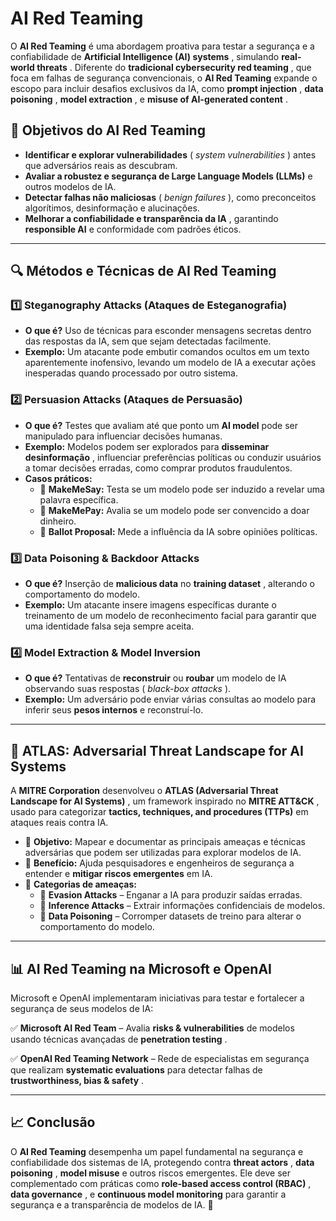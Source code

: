 
# AI Red Teaming

O **AI Red Teaming** é uma abordagem proativa para testar a segurança e a confiabilidade de  **Artificial Intelligence (AI) systems** , simulando  **real-world threats** . Diferente do  **tradicional cybersecurity red teaming** , que foca em falhas de segurança convencionais, o **AI Red Teaming** expande o escopo para incluir desafios exclusivos da IA, como  **prompt injection** ,  **data poisoning** ,  **model extraction** , e  **misuse of AI-generated content** .

## 🔹 Objetivos do AI Red Teaming

* **Identificar e explorar vulnerabilidades** ( *system vulnerabilities* ) antes que adversários reais as descubram.
* **Avaliar a robustez e segurança de Large Language Models (LLMs)** e outros modelos de IA.
* **Detectar falhas não maliciosas** ( *benign failures* ), como preconceitos algorítimos, desinformação e alucinações.
* **Melhorar a confiabilidade e transparência da IA** , garantindo **responsible AI** e conformidade com padrões éticos.

---

## 🔍 Métodos e Técnicas de AI Red Teaming

### 1️⃣ Steganography Attacks (Ataques de Esteganografia)

* **O que é?** Uso de técnicas para esconder mensagens secretas dentro das respostas da IA, sem que sejam detectadas facilmente.
* **Exemplo:** Um atacante pode embutir comandos ocultos em um texto aparentemente inofensivo, levando um modelo de IA a executar ações inesperadas quando processado por outro sistema.

### 2️⃣ Persuasion Attacks (Ataques de Persuasão)

* **O que é?** Testes que avaliam até que ponto um **AI model** pode ser manipulado para influenciar decisões humanas.
* **Exemplo:** Modelos podem ser explorados para  **disseminar desinformação** , influenciar preferências políticas ou conduzir usuários a tomar decisões erradas, como comprar produtos fraudulentos.
* **Casos práticos:**
  * 📌 **MakeMeSay:** Testa se um modelo pode ser induzido a revelar uma palavra específica.
  * 📌 **MakeMePay:** Avalia se um modelo pode ser convencido a doar dinheiro.
  * 📌 **Ballot Proposal:** Mede a influência da IA sobre opiniões políticas.

### 3️⃣ Data Poisoning & Backdoor Attacks

* **O que é?** Inserção de **malicious data** no  **training dataset** , alterando o comportamento do modelo.
* **Exemplo:** Um atacante insere imagens específicas durante o treinamento de um modelo de reconhecimento facial para garantir que uma identidade falsa seja sempre aceita.

### 4️⃣ Model Extraction & Model Inversion

* **O que é?** Tentativas de **reconstruir** ou **roubar** um modelo de IA observando suas respostas ( *black-box attacks* ).
* **Exemplo:** Um adversário pode enviar várias consultas ao modelo para inferir seus **pesos internos** e reconstruí-lo.

---

## 🔎 ATLAS: Adversarial Threat Landscape for AI Systems

A **MITRE Corporation** desenvolveu o  **ATLAS (Adversarial Threat Landscape for AI Systems)** , um framework inspirado no  **MITRE ATT&CK** , usado para categorizar **tactics, techniques, and procedures (TTPs)** em ataques reais contra IA.

* 🔹 **Objetivo:** Mapear e documentar as principais ameaças e técnicas adversárias que podem ser utilizadas para explorar modelos de IA.
* 🔹 **Benefício:** Ajuda pesquisadores e engenheiros de segurança a entender e **mitigar riscos emergentes** em IA.
* 🔹 **Categorias de ameaças:**
  * 📌 **Evasion Attacks** – Enganar a IA para produzir saídas erradas.
  * 📌 **Inference Attacks** – Extrair informações confidenciais de modelos.
  * 📌 **Data Poisoning** – Corromper datasets de treino para alterar o comportamento do modelo.

---

## 📊 AI Red Teaming na Microsoft e OpenAI

Microsoft e OpenAI implementaram iniciativas para testar e fortalecer a segurança de seus modelos de IA:

✅ **Microsoft AI Red Team** – Avalia **risks & vulnerabilities** de modelos usando técnicas avançadas de  **penetration testing** .

✅ **OpenAI Red Teaming Network** – Rede de especialistas em segurança que realizam **systematic evaluations** para detectar falhas de  **trustworthiness, bias & safety** .

---

## 📈 Conclusão

O **AI Red Teaming** desempenha um papel fundamental na segurança e confiabilidade dos sistemas de IA, protegendo contra  **threat actors** ,  **data poisoning** , **model misuse** e outros riscos emergentes. Ele deve ser complementado com práticas como  **role-based access control (RBAC)** ,  **data governance** , e **continuous model monitoring** para garantir a segurança e a transparência de modelos de IA. 🚀
